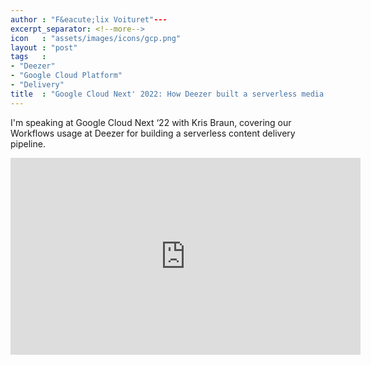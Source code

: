 ```yaml
---
author : "F&eacute;lix Voituret"---
excerpt_separator: <!--more-->
icon   : "assets/images/icons/gcp.png"
layout : "post"
tags   :
- "Deezer"
- "Google Cloud Platform"
- "Delivery"
title  : "Google Cloud Next' 2022: How Deezer built a serverless media pipeline for self-produced content"
---
```


I'm speaking at Google Cloud Next ‘22 with Kris Braun, covering our Workflows usage at Deezer for building a serverless content delivery pipeline.
<!--more-->
<p align="center">
    <iframe
        width="560"
        height="315"
        src="https://www.youtube.com/embed/Sm_L2zv0sW0?si=xgiXtAP_iUlWzzYC"
        title="YouTube video player"
        frameborder="0"
        allow="accelerometer; autoplay; clipboard-write; encrypted-media; gyroscope; picture-in-picture; web-share"
        referrerpolicy="strict-origin-when-cross-origin"
        allowfullscreen>
    </iframe>
</p>